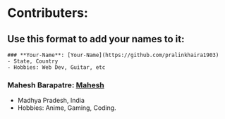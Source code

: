 # Contributers:
## Use this format to add your names to it:
```
### **Your-Name**: [Your-Name](https://github.com/pralinkhaira1903)
- State, Country
- Hobbies: Web Dev, Guitar, etc
```
### **Mahesh Barapatre**: [Mahesh](https://github.com/mahesh-barapatre)
- Madhya Pradesh, India
- Hobbies: Anime, Gaming, Coding.


